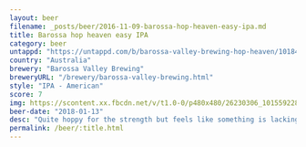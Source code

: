 ```yaml
---
layout: beer
filename: _posts/beer/2016-11-09-barossa-hop-heaven-easy-ipa.md
title: Barossa hop heaven easy IPA
category: beer
untappd: "https://untappd.com/b/barossa-valley-brewing-hop-heaven/1018437"
country: "Australia"
brewery: "Barossa Valley Brewing"
breweryURL: "/brewery/barossa-valley-brewing.html"
style: "IPA - American"
score: 7
img: https://scontent.xx.fbcdn.net/v/t1.0-0/p480x480/26230306_10155922809823745_1510462702548715925_n.jpg?_nc_cat=0&oh=25d5922420aeecc644633467ed6572d2&oe=5BB9AC30
beer-date: "2018-01-13"
desc: "Quite hoppy for the strength but feels like something is lacking"
permalink: /beer/:title.html
---
```

